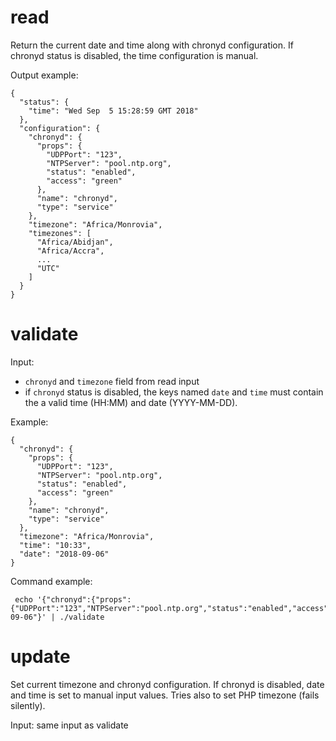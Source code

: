 # read

Return the current date and time along with chronyd configuration.
If chronyd status is disabled, the time configuration is manual.

Output example:
```
{
  "status": {
    "time": "Wed Sep  5 15:28:59 GMT 2018"
  },
  "configuration": {
    "chronyd": {
      "props": {
        "UDPPort": "123",
        "NTPServer": "pool.ntp.org",
        "status": "enabled",
        "access": "green"
      },
      "name": "chronyd",
      "type": "service"
    },
    "timezone": "Africa/Monrovia",
    "timezones": [
      "Africa/Abidjan",
      "Africa/Accra",
      ...
      "UTC"
    ]
  }
}
```

# validate

Input:
- `chronyd` and `timezone` field from read input
- if `chronyd` status is disabled, the keys named `date` and `time` must contain the 
  a valid time (HH:MM) and date (YYYY-MM-DD).

Example:
```
{
  "chronyd": {
    "props": {
      "UDPPort": "123",
      "NTPServer": "pool.ntp.org",
      "status": "enabled",
      "access": "green"
    },
    "name": "chronyd",
    "type": "service"
  },
  "timezone": "Africa/Monrovia",
  "time": "10:33",
  "date": "2018-09-06"
}
```

Command example:
```
 echo '{"chronyd":{"props":{"UDPPort":"123","NTPServer":"pool.ntp.org","status":"enabled","access":"green"},"name":"chronyd","type":"service"},"timezone":"Africa/Monrovia","time":"10:33","date":"2018-09-06"}' | ./validate 
```

# update

Set current timezone and chronyd configuration.
If chronyd is disabled, date and time is set to manual input values.
Tries also to set PHP timezone (fails silently). 

Input: same input as validate
